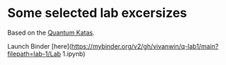 # Some selected lab excersizes

Based on the [Quantum Katas](https://github.com/microsoft/QuantumKatas).

Launch Binder [here](https://mybinder.org/v2/gh/vivanwin/q-lab1/main?filepath=lab-1/Lab 1.ipynb)